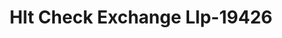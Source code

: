 ---
f_zip-code: 41858
f_state-code: KY
title: Hlt Check Exchange Llp-19426
f_phone: 606-633-3143
f_city-only: Whitesburg
f_address: 407 Highway 119 N Whitesburg
f_location-unique-id: '19426'
slug: hlt-check-exchange-llp-19426
updated-on: '2024-05-30T13:46:58.046Z'
created-on: '2024-05-30T13:36:59.803Z'
published-on: '2024-05-30T13:54:32.469Z'
f_city-state: cms/city/whitesburg-ky.md
f_company: cms/company/hlt-check-exchange-llp.md
f_state: cms/state/kentucky.md
layout: '[payday-loan].html'
tags: payday-loan
---